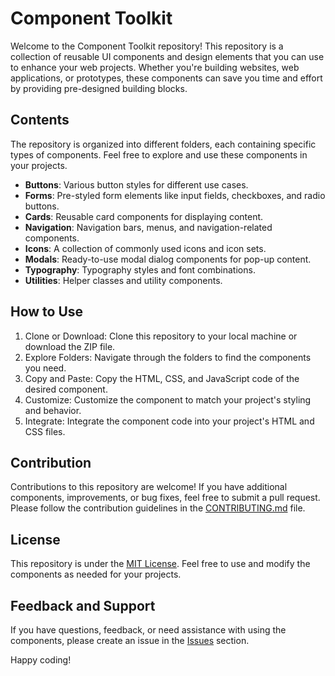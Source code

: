 # Component Toolkit

Welcome to the Component Toolkit repository! This repository is a collection of reusable UI components and design elements that you can use to enhance your web projects. Whether you're building websites, web applications, or prototypes, these components can save you time and effort by providing pre-designed building blocks.

## Contents

The repository is organized into different folders, each containing specific types of components. Feel free to explore and use these components in your projects.

- **Buttons**: Various button styles for different use cases.
- **Forms**: Pre-styled form elements like input fields, checkboxes, and radio buttons.
- **Cards**: Reusable card components for displaying content.
- **Navigation**: Navigation bars, menus, and navigation-related components.
- **Icons**: A collection of commonly used icons and icon sets.
- **Modals**: Ready-to-use modal dialog components for pop-up content.
- **Typography**: Typography styles and font combinations.
- **Utilities**: Helper classes and utility components.

## How to Use

1. Clone or Download: Clone this repository to your local machine or download the ZIP file.
2. Explore Folders: Navigate through the folders to find the components you need.
3. Copy and Paste: Copy the HTML, CSS, and JavaScript code of the desired component.
4. Customize: Customize the component to match your project's styling and behavior.
5. Integrate: Integrate the component code into your project's HTML and CSS files.

## Contribution

Contributions to this repository are welcome! If you have additional components, improvements, or bug fixes, feel free to submit a pull request. Please follow the contribution guidelines in the [CONTRIBUTING.md](CONTRIBUTING.md) file.

## License

This repository is under the [MIT License](LICENSE). Feel free to use and modify the components as needed for your projects.

## Feedback and Support

If you have questions, feedback, or need assistance with using the components, please create an issue in the [Issues](https://github.com/your-username/component-toolkit/issues) section.

Happy coding!
